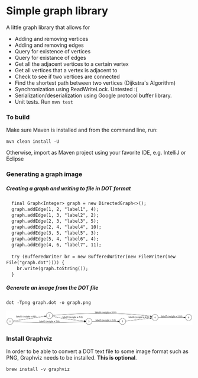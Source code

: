 # Simple graph library
A little graph library that allows for
- Adding and removing vertices
- Adding and removing edges
- Query for existence of vertices
- Query for existance of edges
- Get all the adjacent vertices to a certain vertex
- Get all vertices that a vertex is adjacent to
- Check to see if two vertices are connected
- Find the shortest path between two vertices (Dijkstra's Algorithm)
- Synchronization using ReadWriteLock. Untested :(
- Serialization/deserialization using Google protocol buffer library.
- Unit tests. Run `mvn test`


### To build
Make sure Maven is installed and from the command line, run:
```
mvn clean install -U
```
Otherwise, import as Maven project using your favorite IDE, e.g. IntelliJ or Eclipse


### Generating a graph image

##### Creating a graph and writing to file in DOT format
```
  final Graph<Integer> graph = new DirectedGraph<>();
  graph.addEdge(1, 2, "label1", 4);
  graph.addEdge(1, 3, "label2", 2);
  graph.addEdge(2, 3, "label3", 5);
  graph.addEdge(2, 4, "label4", 10);
  graph.addEdge(3, 5, "label5", 3);
  graph.addEdge(5, 4, "label6", 4);
  graph.addEdge(4, 6, "label7", 11);

  try (BufferedWriter br = new BufferedWriter(new FileWriter(new File("graph.dot")))) {
    br.write(graph.toString());
  }
```

##### Generate an image from the DOT file
```
dot -Tpng graph.dot -o graph.png
```

![Graph image](/images/graph.png)


### Install Graphviz
In order to be able to convert a DOT text file to some image format such as PNG, Graphviz needs to be installed. **This is optional**.
```
brew install -v graphviz
```

